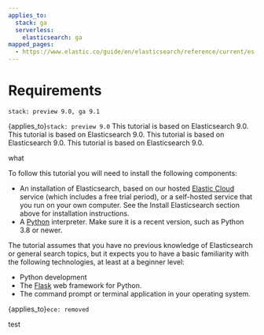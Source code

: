 ```yaml
---
applies_to:
  stack: ga
  serverless:
    elasticsearch: ga
mapped_pages:
  - https://www.elastic.co/guide/en/elasticsearch/reference/current/es-connectors-usage.html
---
```

# Requirements

```{applies_to}
stack: preview 9.0, ga 9.1
```


{applies_to}`stack: preview 9.0` This tutorial is based on Elasticsearch 9.0.
This tutorial is based on Elasticsearch 9.0. This tutorial is based on Elasticsearch 9.0.
This tutorial is based on Elasticsearch 9.0.

what


To follow this tutorial you will need to install the following components:



- An installation of Elasticsearch, based on our hosted [Elastic Cloud](https://www.elastic.co/cloud) service (which includes a free trial period), or a self-hosted service that you run on your own computer. See the Install Elasticsearch section above for installation instructions.
- A [Python](https://python.org) interpreter. Make sure it is a recent version, such as Python 3.8 or newer.

The tutorial assumes that you have no previous knowledge of Elasticsearch or general search topics, but it expects you to have a basic familiarity with the following technologies, at least at a beginner level:

- Python development
- The [Flask](https://flask.palletsprojects.com/) web framework for Python.
- The command prompt or terminal application in your operating system.


{applies_to}`ece: removed`

test
